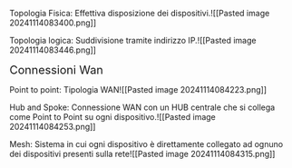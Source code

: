 Topologia Fisica: Effettiva disposizione dei dispositivi.![[Pasted image 20241114083400.png]]


Topologia logica: Suddivisione tramite indirizzo IP.![[Pasted image 20241114083446.png]]


<big><big>Connessioni Wan</big></big>

Point to point: Tipologia WAN![[Pasted image 20241114084223.png]]


Hub and Spoke: Connessione WAN con un HUB centrale che si collega come Point to Point su ogni dispositivo.![[Pasted image 20241114084253.png]]


Mesh: Sistema in cui ogni dispositivo è direttamente collegato ad ognuno dei dispositivi  presenti sulla rete![[Pasted image 20241114084315.png]]


